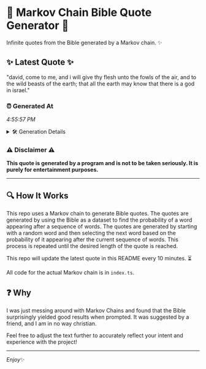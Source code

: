 # 📖 Markov Chain Bible Quote Generator 📖

Infinite quotes from the Bible generated by a Markov chain. ✨

## ✨ Latest Quote ✨
"david, come to me, and i will give thy flesh unto the fowls of the air, and to the wild beasts of the earth; that all the earth may know that there is a god in israel."

### ⏰ Generated At
*4:55:57 PM*

<details>
    <summary>🛠️ Generation Details</summary>
    <p>
        <strong>🌱 Seed:</strong> david,<br>
        <strong>🔄 Iterations:</strong> 36<br>
        <strong>📜 Context History:</strong><br>[ david, ]: come<br>[ david,, come ]: to<br>[ david,, come, to ]: me,<br>[ david,, come, to, me, ]: and<br>[ david,, come, to, me,, and ]: i<br>[ david,, come, to, me,, and, i ]: will<br>[ come, to, me,, and, i, will ]: give<br>[ to, me,, and, i, will, give ]: thy<br>[ me,, and, i, will, give, thy ]: flesh<br>[ and, i, will, give, thy, flesh ]: unto<br>[ i, will, give, thy, flesh, unto ]: the<br>[ will, give, thy, flesh, unto, the ]: fowls<br>[ give, thy, flesh, unto, the, fowls ]: of<br>[ thy, flesh, unto, the, fowls, of ]: the<br>[ flesh, unto, the, fowls, of, the ]: air,<br>[ unto, the, fowls, of, the, air, ]: and<br>[ the, fowls, of, the, air,, and ]: to<br>[ fowls, of, the, air,, and, to ]: the<br>[ of, the, air,, and, to, the ]: wild<br>[ the, air,, and, to, the, wild ]: beasts<br>[ air,, and, to, the, wild, beasts ]: of<br>[ and, to, the, wild, beasts, of ]: the<br>[ to, the, wild, beasts, of, the ]: earth;<br>[ the, wild, beasts, of, the, earth; ]: that<br>[ wild, beasts, of, the, earth;, that ]: all<br>[ beasts, of, the, earth;, that, all ]: the<br>[ of, the, earth;, that, all, the ]: earth<br>[ the, earth;, that, all, the, earth ]: may<br>[ earth;, that, all, the, earth, may ]: know<br>[ that, all, the, earth, may, know ]: that<br>[ all, the, earth, may, know, that ]: there<br>[ the, earth, may, know, that, there ]: is<br>[ earth, may, know, that, there, is ]: a<br>[ may, know, that, there, is, a ]: god<br>[ know, that, there, is, a, god ]: in<br>[ that, there, is, a, god, in ]: israel.<br>
    </p>
</details>

### ⚠️ Disclaimer ⚠️
**This quote is generated by a program and is not to be taken seriously. It is purely for entertainment purposes.**

---

## 🔍 How It Works

This repo uses a Markov chain to generate Bible quotes. The quotes are generated by using the Bible as a dataset to find the probability of a word appearing after a sequence of words. The quotes are generated by starting with a random word and then selecting the next word based on the probability of it appearing after the current sequence of words. This process is repeated until the desired length of the quote is reached.

This repo will update the latest quote in this README every 10 minutes. ⏳

All code for the actual Markov chain is in `index.ts`.

## ❓ Why

I was just messing around with Markov Chains and found that the Bible surprisingly yielded good results when prompted. 
It was suggested by a friend, and I am in no way christian.

Feel free to adjust the text further to accurately reflect your intent and experience with the project!

---

*Enjoy*✨
